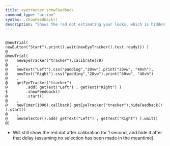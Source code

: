 ```yaml
---
title: eyetracker.showFeedback
command_type: "action"
syntax: .showFeedback()
description: "Shows the red dot estimating your looks, which is hidden by default after calibration."
---
```


<!--more-->

<pre><code class="language-diff-javascript diff-highlight try-data">
@newTrial( newButton("Start").print().wait(newEyeTracker().test.ready()) )
@
@newTrial(
@    newEyeTracker("tracker").calibrate(70)
@    ,
@    newText("Left").css("padding","20vw").print("20vw", "40vh"),
@    newText("Right").css("padding","20vw").print("60vw", "40vh")
@    ,
@    getEyeTracker("tracker")
@        .add( getText("Left") , getText("Right") )
$        .showFeedback()
@        .start()
@    ,
@    newTimer(1000).callback( getEyeTracker("tracker").hideFeedback() ).start()
@    ,
@    newSelector().add( getText("Left") , getText("Right") ).wait()
@)
</code></pre>

+ Will still show the red dot after calibration for 1 second, and hide it after that delay (assuming no selection has been made in the meantime).		
